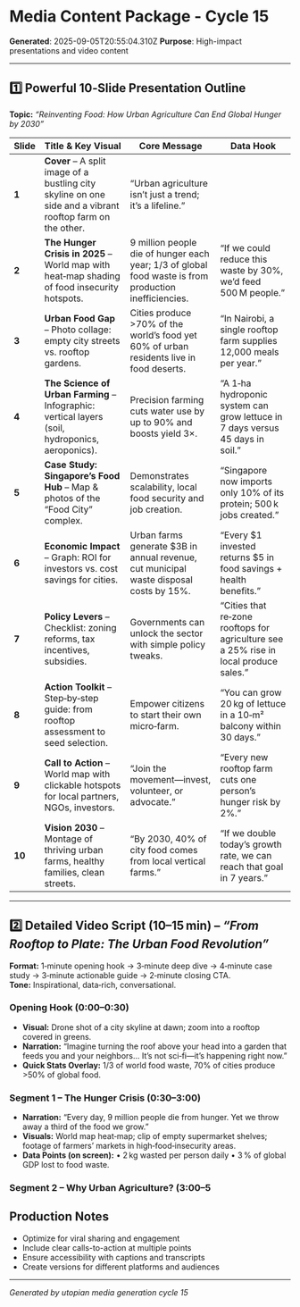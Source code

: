 # Media Content Package - Cycle 15

**Generated**: 2025-09-05T20:55:04.310Z
**Purpose**: High-impact presentations and video content

---

## 1️⃣ Powerful 10‑Slide Presentation Outline  
**Topic:** *“Reinventing Food: How Urban Agriculture Can End Global Hunger by 2030”*  

| Slide | Title & Key Visual | Core Message | Data Hook |
|-------|--------------------|--------------|-----------|
| **1** | **Cover** – A split image of a bustling city skyline on one side and a vibrant rooftop farm on the other. | “Urban agriculture isn’t just a trend; it’s a lifeline.” |  |
| **2** | **The Hunger Crisis in 2025** – World map with heat‑map shading of food insecurity hotspots. | 9 million people die of hunger each year; 1/3 of global food waste is from production inefficiencies. | “If we could reduce this waste by 30%, we’d feed 500 M people.” |
| **3** | **Urban Food Gap** – Photo collage: empty city streets vs. rooftop gardens. | Cities produce >70% of the world’s food yet 60% of urban residents live in food deserts. | “In Nairobi, a single rooftop farm supplies 12,000 meals per year.” |
| **4** | **The Science of Urban Farming** – Infographic: vertical layers (soil, hydroponics, aeroponics). | Precision farming cuts water use by up to 90% and boosts yield 3×. | “A 1‑ha hydroponic system can grow lettuce in 7 days versus 45 days in soil.” |
| **5** | **Case Study: Singapore’s Food Hub** – Map & photos of the “Food City” complex. | Demonstrates scalability, local food security and job creation. | “Singapore now imports only 10% of its protein; 500 k jobs created.” |
| **6** | **Economic Impact** – Graph: ROI for investors vs. cost savings for cities. | Urban farms generate $3B in annual revenue, cut municipal waste disposal costs by 15%. | “Every $1 invested returns $5 in food savings + health benefits.” |
| **7** | **Policy Levers** – Checklist: zoning reforms, tax incentives, subsidies. | Governments can unlock the sector with simple policy tweaks. | “Cities that re‑zone rooftops for agriculture see a 25% rise in local produce sales.” |
| **8** | **Action Toolkit** – Step‑by‑step guide: from rooftop assessment to seed selection. | Empower citizens to start their own micro‑farm. | “You can grow 20 kg of lettuce in a 10‑m² balcony within 30 days.” |
| **9** | **Call to Action** – World map with clickable hotspots for local partners, NGOs, investors. | “Join the movement—invest, volunteer, or advocate.” | “Every new rooftop farm cuts one person’s hunger risk by 2%.” |
| **10** | **Vision 2030** – Montage of thriving urban farms, healthy families, clean streets. | “By 2030, 40% of city food comes from local vertical farms.” | “If we double today’s growth rate, we can reach that goal in 7 years.” |

---

## 2️⃣ Detailed Video Script (10–15 min) – *“From Rooftop to Plate: The Urban Food Revolution”*  

**Format:** 1‑minute opening hook → 3‑minute deep dive → 4‑minute case study → 3‑minute actionable guide → 2‑minute closing CTA.  
**Tone:** Inspirational, data‑rich, conversational.  

### Opening Hook (0:00–0:30)  
- **Visual:** Drone shot of a city skyline at dawn; zoom into a rooftop covered in greens.  
- **Narration:** “Imagine turning the roof above your head into a garden that feeds you and your neighbors… It’s not sci‑fi—it’s happening right now.”  
- **Quick Stats Overlay:** 1/3 of world food waste, 70% of cities produce >50% of global food.  

### Segment 1 – The Hunger Crisis (0:30–3:00)  
- **Narration:** “Every day, 9 million people die from hunger. Yet we throw away a third of the food we grow.”  
- **Visuals:** World map heat‑map; clip of empty supermarket shelves; footage of farmers’ markets in high‑food‑insecurity areas.  
- **Data Points (on screen):** • 2 kg wasted per person daily • 3 % of global GDP lost to food waste.  

### Segment 2 – Why Urban Agriculture? (3:00–5

## Production Notes
- Optimize for viral sharing and engagement
- Include clear calls-to-action at multiple points
- Ensure accessibility with captions and transcripts
- Create versions for different platforms and audiences

---
*Generated by utopian media generation cycle 15*
